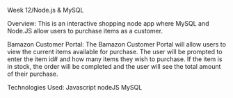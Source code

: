 Week 12/Node.js & MySQL

Overview:
This is an interactive shopping node app where MySQL and Node.JS allow users to purchase items as a customer.


Bamazon Customer Portal:
The Bamazon Customer Portal will allow users to view the current items available for purchase. The user will be prompted to enter the item id# and how many items they wish to purchase. If the item is in stock, the order will be completed and the user will see the total amount of their purchase.

Technologies Used:
Javascript
nodeJS
MySQL







